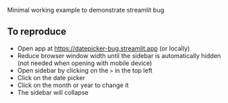 Minimal working example to demonstrate streamlit bug

## To reproduce
- Open app at https://datepicker-bug.streamlit.app (or locally)
- Reduce browser window width until the sidebar is automatically hidden (not needed when opening with mobile device)
- Open sidebar by clicking on the `>` in the top left
- Click on the date picker
- Click on the month or year to change it
- The sidebar will collapse
